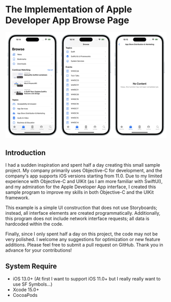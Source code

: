 # The Implementation of Apple Developer App Browse Page

![](https://github.com/HuangRunHua/wwdc-browse/raw/main/IMG_0040.JPEG)

## Introduction
I had a sudden inspiration and spent half a day creating this small sample project. My company primarily uses Objective-C for development, and the company's app supports iOS versions starting from 11.0. Due to my limited experience with Objective-C and UIKit (as I am more familiar with SwiftUI), and my admiration for the Apple Developer App interface, I created this sample program to improve my skills in both Objective-C and the UIKit framework.

This example is a simple UI construction that does not use Storyboards; instead, all interface elements are created programmatically. Additionally, this program does not include network interface requests; all data is hardcoded within the code.

Finally, since I only spent half a day on this project, the code may not be very polished. I welcome any suggestions for optimization or new feature additions. Please feel free to submit a pull request on GitHub. Thank you in advance for your contributions!

## System Require
- iOS 13.0+ (At first I want to support iOS 11.0+ but I really really want to use SF Symbols...)
- Xcode 15.0+
- CocoaPods
